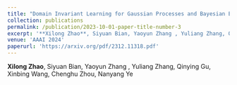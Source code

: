 ```yaml
---
title: "Domain Invariant Learning for Gaussian Processes and Bayesian Exploration"
collection: publications
permalink: /publication/2023-10-01-paper-title-number-3
excerpt: '**Xilong Zhao**, Siyuan Bian, Yaoyun Zhang , Yuliang Zhang, Qinying Gu, Xinbing Wang, Chenghu Zhou, Nanyang Ye '
venue: 'AAAI 2024'
paperurl: 'https://arxiv.org/pdf/2312.11318.pdf'
---
```

**Xilong Zhao**, Siyuan Bian, Yaoyun Zhang , Yuliang Zhang, Qinying Gu, Xinbing Wang, Chenghu Zhou, Nanyang Ye

